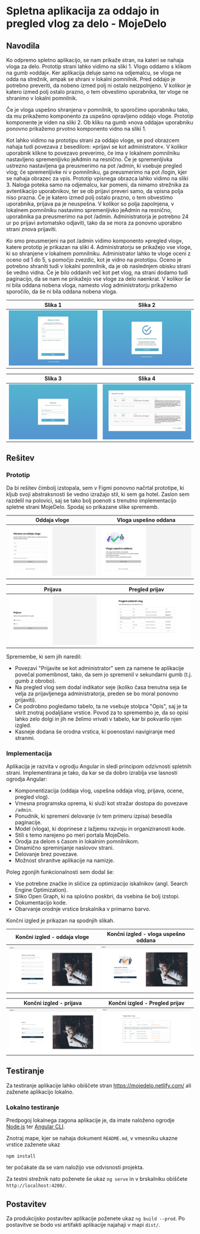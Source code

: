 # Spletna aplikacija za oddajo in pregled vlog za delo - MojeDelo

## Navodila

Ko odpremo spletno aplikacijo, se nam prikaže stran, na kateri se nahaja vloga za delo. Prototip strani lahko vidimo na sliki 1. Vlogo oddamo s klikom na gumb »oddaj«. Ker aplikacija deluje samo na odjemalcu, se vloga ne odda na strežnik, ampak se shrani v lokalni pomnilnik. Pred oddajo je potrebno preveriti, da nobeno izmed polj ni ostalo neizpolnjeno. V kolikor je katero izmed polj ostalo prazno, o tem obvestimo uporabnika, ter vloge ne shranimo v lokalni pomnilnik.

Če je vloga uspešno shranjena v pomnilnik, to sporočimo uporabniku tako, da mu prikažemo komponento za uspešno opravljeno oddajo vloge. Prototip komponente je viden na sliki 2. Ob kliku na gumb »nova oddaja« uporabniku ponovno prikažemo prvotno komponento vidno na sliki 1.

Kot lahko vidimo na prototipu strani za oddajo vloge, se pod obrazcem nahaja tudi povezava z besedilom: »prijavi se kot administrator«. V kolikor uporabnik klikne to povezavo preverimo, če ima v lokalnem pomnilniku nastavljeno spremenljivko jeAdmin na resnično. Če je spremenljivka ustrezno nastavljena ga preusmerimo na pot /admin, ki vsebuje pregled vlog; če spremenljivke ni v pomnilniku, ga preusmerimo na pot /login, kjer se nahaja obrazec za vpis. Prototip vpisnega obrazca lahko vidimo na sliki 3. Naloga poteka samo na odjemalcu, kar pomeni, da nimamo strežnika za avtentikacijo uporabnikov, ter se ob prijavi preveri samo, da vpisna polja niso prazna. Če je katero izmed polj ostalo prazno, o tem obvestimo uporabnika, prijava pa je neuspešna. V kolikor so polja zapolnjena, v lokalnem pomnilniku nastavimo spremenljivko jeAdmin na resnično, uporabnika pa preusmerimo na pot /admin. Administratorja je potrebno 24 ur po prijavi avtomatsko odjaviti, tako da se mora za ponovno uporabno strani znova prijaviti.

Ko smo preusmerjeni na pot /admin vidimo komponento »pregled vlog«, katere prototip je prikazan na sliki 4. Administratorju se prikažejo vse vloge, ki so shranjene v lokalnem pomnilniku. Administrator lahko te vloge oceni z oceno od 1 do 5, s pomočjo zvezdic, kot je vidno na prototipu. Oceno je potrebno shraniti tudi v lokalni pomnilnik, da je ob naslednjem obisku strani še vedno vidna. Če je bilo oddanih več kot pet vlog, na strani dodamo tudi paginacijo, da se nam ne prikažejo vse vloge za delo naenkrat. V kolikor še ni bila oddana nobena vloga, namesto vlog administratorju prikažemo sporočilo, da še ni bila oddana nobena vloga.

Slika 1                        |  Slika 2
:-----------------------------:|:-------------------------:
![Slika 1](docs/images/1.jpg)  |  ![Slika 2](docs/images/2.jpg)

Slika 3                        |  Slika 4
:-----------------------------:|:-------------------------:
![Slika 3](docs/images/3.jpg)  |  ![Slika 4](docs/images/4.jpg)

## Rešitev

### Prototip

Da bi rešitev čimbolj izstopala, sem v Figmi ponovno načrtal prototipe, ki kljub svoji abstraksnosti še vedno izražajo stil, ki sem ga hotel.
Zaslon sem razdelil na polovici, saj se tako bolj poenoti s trenutno implementacijo spletne strani MojeDelo. Spodaj so prikazane slike sprememb.

Oddaja vloge                                   |  Vloga uspešno oddana
:---------------------------------------------:|:-------------------------:
![Oddaja vloge](docs/images/oddaja-vloge.png)  |  ![Vloga uspešno oddana](docs/images/vloga-oddana.png)

Prijava                              |  Pregled prijav
:-----------------------------------:|:-------------------------:
![Prijava](docs/images/prijava.png)  |  ![Pregled prijav](docs/images/pregled-prijav.png)

Spremembe, ki sem jih naredil:
- Povezavi "Prijavite se kot administrator" sem za namene te aplikacije povečal pomembnost, tako, da sem jo spremenil v sekundarni gumb (t.j. gumb z obrobo).
- Na pregled vlog sem dodal indikator seje (koliko časa trenutna seja še velja za prijavljenega administratorja, preden se bo moral ponovno prijaviti).
- Če podrobno pogledamo tabelo, ta ne vsebuje stolpca "Opis", saj je ta skrit znotraj podaljšane vrstice. Povod za to spremembo je, da so opisi lahko zelo dolgi in jih ne želimo vrivati v tabelo, kar bi pokvarilo njen izgled.
- Kasneje dodana še orodna vrstica, ki poenostavi navigiranje med stranmi.

### Implementacija

Aplikacija je razvita v ogrodju Angular in sledi principom odzivnosti spletnih strani. Implementirana je tako, da kar se da dobro izrablja vse lasnosti ogrodja Angular:
- Komponentizacija (oddaja vlog, uspešna oddaja vlog, prijava, ocene, pregled vlog).
- Vmesna programska oprema, ki služi kot stražar dostopa do povezave `/admin`.
- Ponudnik, ki spremeni delovanje (v tem primeru izpisa) besedila paginacije.
- Model (vloga), ki doprinese z lažjemu razvoju in organiziranosti kode.
- Stili s temo narejeno po meri portala MojeDelo.
- Orodja za delom s časom in lokalnim pomnilnikom.
- Dinamično spreminjanje naslovov strani.
- Delovanje brez povezave.
- Možnost shranitve aplikacije na namizje.

Poleg zgonjih funkcionalnosti sem dodal še:
- Vse potrebne značke in sličice za optimizacijo iskalnikov (angl. Search Engine Optimization).
- Sliko Open Graph, ki na splošno poskbri, da vsebina še bolj izstopi.
- Dokumentacijo kode.
- Obarvanje orodnje vrstice brskalnika v primarno barvo.

Končni izgled je prikazan na spodnjih slikah.

Končni izgled - oddaja vloge                                                |  Končni izgled - vloga uspešno oddana
:--------------------------------------------------------------------------:|:---------------------------------------------------------------------------------:
![Kočni izgled - oddaja vloge](docs/images/koncni-izgled-oddaja-vloge.png)  |  ![Končni izgled Vloga uspešno oddana](docs/images/koncni-izgled-vloga-oddana.png)

Končni izgled - prijava                                            |  Končni izgled - Pregled prijav
:-----------------------------------------------------------------:|:-------------------------------------------------------------------------------:
![Končni izgled - prijava](docs/images/koncni-izgled-prijava.png)  |  ![Končni izgled - pregled prijav](docs/images/koncni-izgled-pregled-prijav.png)

## Testiranje

Za testiranje aplikacije lahko obiščete stran https://mojedelo.netlify.com/ ali zaženete aplikacijo lokalno.

### Lokalno testiranje

Predpogoj lokalnega zagona aplikacije je, da imate naloženo ogrodje [Node.js](https://nodejs.org/en/) ter [Angular CLI](https://cli.angular.io/).

Znotraj mape, kjer se nahaja dokument `README.md`, v vmesniku ukazne vrstice zaženete ukaz

```
npm install
```

ter počakate da se vam naložijo vse odvisnosti projekta.

Za testni strežnik nato poženete še ukaz `ng serve` in v brskalniku obiščete `http://localhost:4200/`.

## Postavitev

Za produkcijsko postavitev aplikacije poženete ukaz `ng build --prod`. Po postavitve se bodo vsi artifakti aplikacije najahaji v mapi `dist/`.
